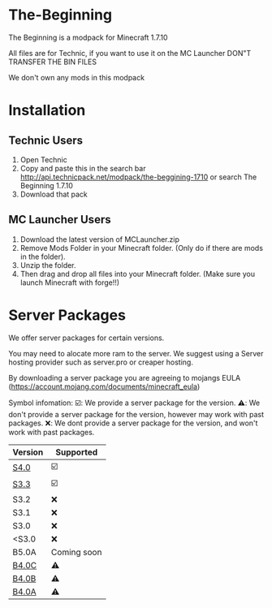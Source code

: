 # The-Beginning

The Beginning is a modpack for Minecraft 1.7.10

All files are for Technic, if you want to use it on the MC Launcher DON"T TRANSFER THE BIN FILES

We don't own any mods in this modpack

# Installation

## Technic Users

1. Open Technic
2. Copy and paste this in the search bar http://api.technicpack.net/modpack/the-beggining-1710
or search The Beginning 1.7.10
3. Download that pack

## MC Launcher Users

1. Download the latest version of MCLauncher.zip
2. Remove Mods Folder in your Minecraft folder. (Only do if there are mods in the folder).
3. Unzip the folder.
4. Then drag and drop all files into your Minecraft folder. (Make sure you launch Minecraft with forge!!)

# Server Packages

We offer server packages for certain versions.

You may need to alocate more ram to the server. We suggest using a Server hosting provider such as server.pro or creaper hosting.

By downloading a server package you are agreeing to mojangs EULA (https://account.mojang.com/documents/minecraft_eula)

Symbol infomation: :ballot_box_with_check:: We provide a server package for the version. 
:warning:: We don't provide a server package for the version, however may work with past packages.
:x:: We dont provide a server package for the version, and won't work with past packages.

| Version | Supported               |
| ------- | ----------------------- |
| [S4.0](https://github.com/Cobra-Code/The-Beginning/releases/tag/S4.0)    | :ballot_box_with_check: |
| [S3.3](https://github.com/Cobra-Code/The-Beginning/releases/tag/S3.3)    | :ballot_box_with_check: |
| S3.2    | :x:                     |
| S3.1    | :x:                     |
| S3.0    | :x:                     |
| <S3.0   | :x:                     |
| B5.0A   | Coming soon             |
| [B4.0C](https://github.com/Cobra-Code/The-Beginning/releases/tag/B4.0C)  | :warning:               |  
| [B4.0B](https://github.com/Cobra-Code/The-Beginning/releases/tag/B4.0B)  | :warning:               |
| [B4.0A](https://github.com/Cobra-Code/The-Beginning/releases/tag/B4.0A)  | :warning:               |
